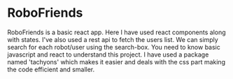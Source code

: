 
# RoboFriends

RoboFriends is a basic react app.
Here I have used react components along with states. I've also used a rest api to fetch the users list.
We can simply search for each robot/user using the search-box.
You need to know basic javascript and react to understand this project. 
I have used a package named 'tachyons' which makes it easier and deals with the css part making the code efficient and smaller.
